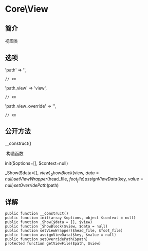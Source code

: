 # Core\View

## 简介
视图类
## 选项
'path' => '',

    // xx
'path_view' => 'view',

    // xx
'path_view_override' => '',

    // xx
## 公开方法
__construct()

​	构造函数

init($options=[], $context=null)

_Show($data=[], $view)
_ShowBlock($view, $data=null)
setViewWrapper($head_file, $foot_file)
assignViewData($key, $value=null)
setOverridePath($path)


## 详解

    public function __construct()
    public function init(array $options, object $context = null)
    public function _Show($data = [], $view)
    public function _ShowBlock($view, $data = null)
    public function setViewWrapper($head_file, $foot_file)
    public function assignViewData($key, $value = null)
    public function setOverridePath($path)
    protected function getViewFile($path, $view)